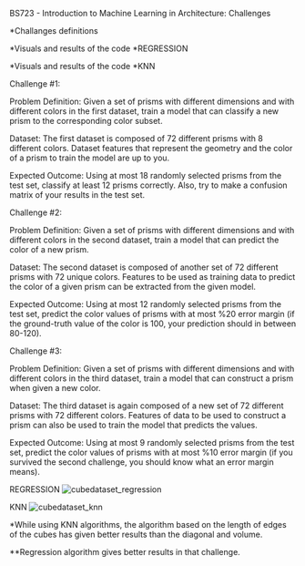 BS723 - Introduction to Machine Learning in Architecture: Challenges

*Challanges definitions

*Visuals and results of the code *REGRESSION

*Visuals and results of the code *KNN


Challenge #1:

Problem Definition:
Given a set of prisms with different dimensions and with different colors in
the first dataset, train a model that can classify a new prism to the
corresponding color subset.


Dataset:
The first dataset is composed of 72 different prisms with 8 different colors.
Dataset features that represent the geometry and the color of a prism to train
the model are up to you.


Expected Outcome:
Using at most 18 randomly selected prisms from the test set, classify at least
12 prisms correctly. Also, try to make a confusion matrix of your results in the
test set.



Challenge #2:


Problem Definition:
Given a set of prisms with different dimensions and with different colors in
the second dataset, train a model that can predict the color of a new prism.


Dataset:
The second dataset is composed of another set of 72 different prisms with 72
unique colors. Features to be used as training data to predict the color of a
given prism can be extracted from the given model.


Expected Outcome:
Using at most 12 randomly selected prisms from the test set, predict the color
values of prisms with at most %20 error margin (if the ground-truth value of
the color is 100, your prediction should in between 80-120).


Challenge #3:

Problem Definition:
Given a set of prisms with different dimensions and with different colors in
the third dataset, train a model that can construct a prism when given a new
color.


Dataset:
The third dataset is again composed of a new set of 72 different prisms with
72 different colors. Features of data to be used to construct a prism can also
be used to train the model that predicts the values.


Expected Outcome:
Using at most 9 randomly selected prisms from the test set, predict the color
values of prisms with at most %10 error margin (if you survived the second
challenge, you should know what an error margin means).

REGRESSION
![cubedataset_regression](https://user-images.githubusercontent.com/103535917/187028382-68f1663f-d9f6-4d20-a757-bd62fc563966.jpg)

KNN
![cubedataset_knn](https://user-images.githubusercontent.com/103535917/187028542-2da11516-f710-4c69-8e67-f1bd9f8acfce.jpg)

*While using KNN algorithms, the algorithm based on the length of edges of the cubes has given better results than the diagonal and volume.


**Regression algorithm gives better results in that challenge.
